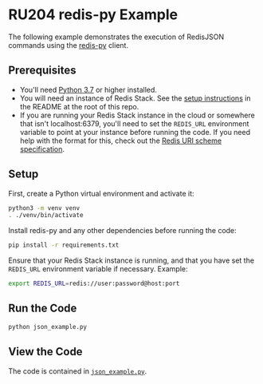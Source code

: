 # RU204 redis-py Example

The following example demonstrates the execution of RedisJSON commands using the [redis-py](https://github.com/redis/redis-py) client.

## Prerequisites

* You'll need [Python 3.7](https://www.python.org/downloads/) or higher installed.
* You will need an instance of Redis Stack.  See the [setup instructions](/README.md) in the README at the root of this repo.
* If you are running your Redis Stack instance in the cloud or somewhere that isn't localhost:6379, you'll need to set the `REDIS_URL` environment variable to point at your instance before running the code.  If you need help with the format for this, check out the [Redis URI scheme specification](https://www.iana.org/assignments/uri-schemes/prov/redis).

## Setup

First, create a Python virtual environment and activate it:

```bash
python3 -m venv venv
. ./venv/bin/activate
```

Install redis-py and any other dependencies before running the code:

```bash
pip install -r requirements.txt
```

Ensure that your Redis Stack instance is running, and that you have set the `REDIS_URL` environment variable if necessary.  Example:

```bash
export REDIS_URL=redis://user:password@host:port
```

## Run the Code

```bash
python json_example.py
```

## View the Code

The code is contained in [`json_example.py`](./json_example.py).
